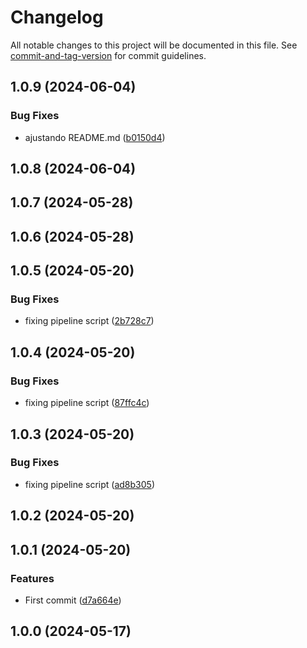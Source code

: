 # Changelog

All notable changes to this project will be documented in this file. See [commit-and-tag-version](https://github.com/absolute-version/commit-and-tag-version) for commit guidelines.

## 1.0.9 (2024-06-04)


### Bug Fixes

* ajustando README.md ([b0150d4](https://github.com/toolbox-playground/terraform-exemplo-basico-gcp/commit/b0150d4b22f6fe637d404121b49c3862ab289bcc))

## 1.0.8 (2024-06-04)

## 1.0.7 (2024-05-28)

## 1.0.6 (2024-05-28)

## 1.0.5 (2024-05-20)


### Bug Fixes

* fixing pipeline script ([2b728c7](https://github.com/toolbox-playground/terraform-exemplo-basico-gcp/commit/2b728c7061300f579ba931ff609900b81471f715))

## 1.0.4 (2024-05-20)


### Bug Fixes

* fixing pipeline script ([87ffc4c](https://github.com/toolbox-playground/terraform-exemplo-basico-gcp/commit/87ffc4cccfaf261b9229276c8792e58eb4b90b28))

## 1.0.3 (2024-05-20)


### Bug Fixes

* fixing pipeline script ([ad8b305](https://github.com/toolbox-playground/terraform-exemplo-basico-gcp/commit/ad8b305ef9b30b1fa0265b54f7ba98397665d036))

## 1.0.2 (2024-05-20)

## 1.0.1 (2024-05-20)


### Features

* First commit ([d7a664e](https://github.com/toolbox-playground/terraform-exemplo-basico-gcp/commit/d7a664eab4f15262887e25ebd4b279d5acc44fa7))

## 1.0.0 (2024-05-17)
